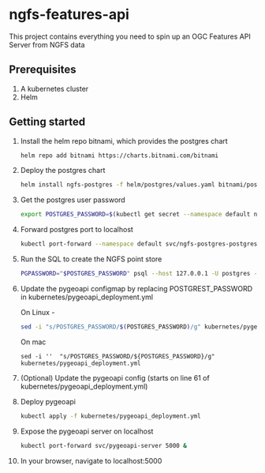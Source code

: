 # ngfs-features-api
This project contains everything you need to spin up an OGC Features API Server from NGFS data

## Prerequisites
1. A kubernetes cluster
2. Helm

## Getting started

1. Install the helm repo bitnami, which provides the postgres chart 

    ```bash
    helm repo add bitnami https://charts.bitnami.com/bitnami
    ```

2. Deploy the postgres chart 

    ```bash
    helm install ngfs-postgres -f helm/postgres/values.yaml bitnami/postgresql
    ```

3. Get the postgres user password
    ```bash
    export POSTGRES_PASSWORD=$(kubectl get secret --namespace default ngfs-postgres-postgresql -o jsonpath="{.data.postgres-password}" | base64 -d)
    ```

4. Forward postgres port to localhost
    ```bash
    kubectl port-forward --namespace default svc/ngfs-postgres-postgresql 5432:5432 &
    ```

5. Run the SQL to create the NGFS point store
    ```bash
    PGPASSWORD="$POSTGRES_PASSWORD" psql --host 127.0.0.1 -U postgres -d postgres -p 5432 -a -f sql/NGFS_DETECTIONS.sql
    ```

6. Update the pygeoapi configmap by replacing POSTGREST_PASSWORD in kubernetes/pygeoapi_deployment.yml
    
    On Linux - 
    ```bash
    sed -i "s/POSTGRES_PASSWORD/$(POSTGRES_PASSWORD)/g" kubernetes/pygeoapi_deployment.yml
    ```
    
    On mac
    ```
    sed -i ''  "s/POSTGRES_PASSWORD/${POSTGRES_PASSWORD}/g" kubernetes/pygeoapi_deployment.yml
    ```

7. (Optional) Update the pygeoapi config (starts on line 61 of kubernetes/pygeoapi_deployment.yml)
   
8. Deploy pygeoapi
   ```bash
   kubectl apply -f kubernetes/pygeoapi_deployment.yml
   ```

9. Expose the pygeoapi server on localhost
    ```bash
    kubectl port-forward svc/pygeoapi-server 5000 &
    ```

10. In your browser, navigate to localhost:5000